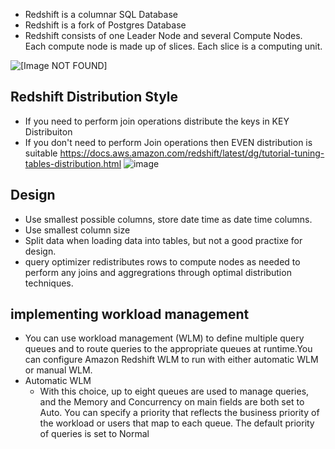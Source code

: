 - Redshift is a columnar SQL Database
- Redshift is a fork of Postgres Database 
- Redshift consists of one Leader Node and several Compute Nodes. Each compute node is made up of slices. Each slice is a computing unit. 

![\[Image NOT FOUND\]](http://docs.aws.amazon.com/redshift/latest/dg/images/02-NodeRelationships.png)



## Redshift Distribution Style
- If you need to perform join operations distribute the keys in KEY Distribuiton
- If you don't need to perform Join operations then EVEN distribution is suitable 
https://docs.aws.amazon.com/redshift/latest/dg/tutorial-tuning-tables-distribution.html
![image](https://user-images.githubusercontent.com/22568316/65368397-293e4b00-dc30-11e9-9540-8f38e28e7baf.png)


## Design 
 - Use smallest possible columns, store date time as date time columns. 
 - Use smallest column size
 - Split data when loading data into tables, but not a good practixe for design. 
 - query optimizer redistributes rows to compute nodes as needed to perform any joins and aggregrations through optimal distribution techniques. 
 


## implementing workload management 
- You can use workload management (WLM) to define multiple query queues and to route queries to the appropriate queues at runtime.You can configure Amazon Redshift WLM to run with either automatic WLM or manual WLM.
- Automatic WLM 
  - With this choice, up to eight queues are used to manage queries, and the Memory and Concurrency on main fields are both set to Auto. You can specify a priority that reflects the business priority of the workload or users that map to each queue. The default priority of queries is set to Normal
